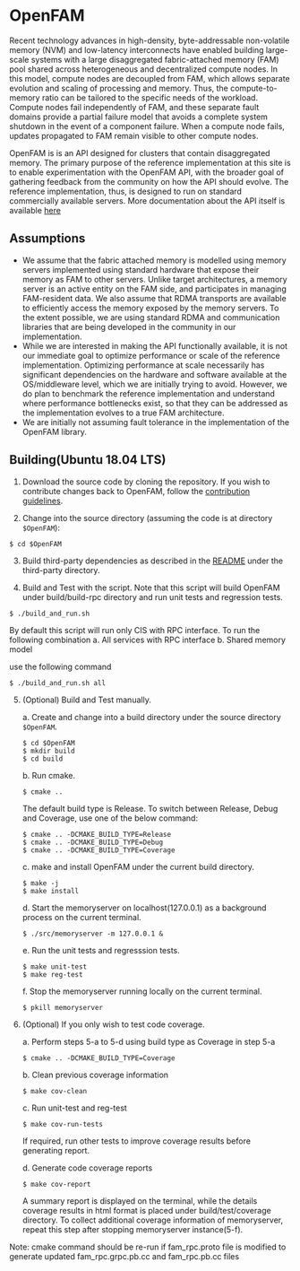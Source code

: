 # OpenFAM
Recent technology advances in high-density, byte-addressable non-volatile memory (NVM) and low-latency interconnects have enabled building large-scale systems with a large disaggregated fabric-attached memory (FAM) pool shared across heterogeneous and decentralized compute nodes. In this model, compute nodes are decoupled from FAM, which allows separate evolution and scaling of processing and memory. Thus, the compute-to-memory ratio can be tailored to the specific needs of the workload. Compute nodes fail independently of FAM, and these separate fault domains provide a partial failure model that avoids a complete system shutdown in the event of a component failure. When a compute node fails, updates propagated to FAM remain visible to other compute nodes.

OpenFAM is is an API designed for clusters that contain disaggregated memory. The primary purpose of the reference implementation at this site is to enable experimentation with the OpenFAM API, with the broader goal of gathering feedback from the community on how the API should evolve. The reference implementation, thus, is designed to run on standard commercially available servers. More documentation about the API itself is available [here](https://openfam.github.io/)

## Assumptions
* We assume that the fabric attached memory is modelled using memory servers implemented using standard hardware that expose their memory as FAM to other servers. Unlike target architectures, a memory server is an active entity on the FAM side, and participates in managing FAM-resident data. We also assume that RDMA transports are available to efficiently access the memory exposed by the memory servers. To the extent possible, we are using standard RDMA and communication libraries that are being developed in the community in our implementation.
* While we are interested in making the API functionally available, it is not our immediate goal to optimize performance or scale of the reference implementation. Optimizing performance at scale necessarily has significant dependencies on the hardware and software available at the OS/middleware level, which we are initially trying to avoid. However, we do plan to benchmark the reference implementation and understand where performance bottlenecks exist, so that they can be addressed as the implementation evolves to a true FAM architecture.
* We are initially not assuming fault tolerance in the implementation of the OpenFAM library.


## Building(Ubuntu 18.04 LTS)

1. Download the source code by cloning the repository. If you wish to contribute changes back to OpenFAM, follow the [contribution guidelines](https://github.com/OpenFAM/OpenFAM/blob/master/CONTRIBUTING.md).

2. Change into the source directory (assuming the code is at directory ```$OpenFAM```):

```
$ cd $OpenFAM
```

3. Build third-party dependencies as described in the [README](https://github.com/OpenFAM/OpenFAM/tree/master/third-party) under the third-party directory.


4. Build and Test with the script.
   Note that this script will build OpenFAM under build/build-rpc directory and run unit tests and regression tests.

 ```
 $ ./build_and_run.sh
 ```
   By default this script will run only CIS with RPC interface. To run the following combination
   a. All services with RPC interface
   b. Shared memory model

   use the following command

 ```
 $ ./build_and_run.sh all
 ```

5. (Optional) Build and Test manually.

   a. Create and change into a build directory under the source directory ```$OpenFAM```.

    ```
    $ cd $OpenFAM
    $ mkdir build
    $ cd build
    ```

   b. Run cmake.

    ```
    $ cmake ..
    ```

    The default build type is Release. To switch between Release, Debug and Coverage, use one of the below command:

    ```
    $ cmake .. -DCMAKE_BUILD_TYPE=Release
    $ cmake .. -DCMAKE_BUILD_TYPE=Debug
    $ cmake .. -DCMAKE_BUILD_TYPE=Coverage
    ```

   c. make and install OpenFAM under the current build directory.

    ```
    $ make -j
    $ make install
    ```

   d. Start the memoryserver on localhost(127.0.0.1) as a background process on the current terminal.

    ```
    $ ./src/memoryserver -m 127.0.0.1 &
    ```

   e. Run the unit tests and regresssion tests.

    ```
    $ make unit-test
    $ make reg-test
    ```

   f. Stop the memoryserver running locally on the current terminal.

    ```
    $ pkill memoryserver
    ```


6. (Optional) If you only wish to test code coverage.

   a. Perform steps 5-a to 5-d using build type as Coverage in step 5-a

    ```
    $ cmake .. -DCMAKE_BUILD_TYPE=Coverage
    ```

   b. Clean previous coverage information

    ```
    $ make cov-clean
    ```

   c. Run unit-test and reg-test

    ```
    $ make cov-run-tests
    ```

    If required, run other tests to improve coverage results before generating report.

   d. Generate code coverage reports

    ```
    $ make cov-report
    ```
    A summary report is displayed on the terminal, while the details coverage results in html format is placed under build/test/coverage directory.
    To collect additional coverage information of memoryserver, repeat this step after stopping memoryserver instance(5-f).


Note: cmake command should be re-run if fam\_rpc.proto file is modified to generate updated fam\_rpc.grpc.pb.cc and fam_rpc.pb.cc files
